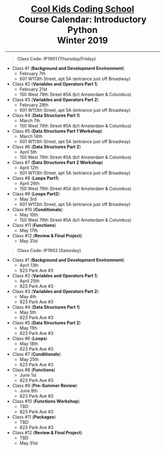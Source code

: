 # <center>[**Cool Kids Coding School**](http://www.coolkidscodingschool.com)<br>Course Calendar: **Introductory Python**<br>  Winter 2019
---
> **Class Code: IP1901 (Thursday/Friday)**
+ Class #1 (**Background and Development Environment**)
  + February 7th
  + 601 W113th Street, apt 5A (entrance just off Broadway)
+ Class #2 (**Variables and Operators Part 1**)
  + February 21st
  + 150 West 79th Street #5A (b/t Amsterdam & Columbus) 
+ Class #3 (**Variables and Operators Part 2**)
  + February 28th
  + 601 W113th Street, apt 5A (entrance just off Broadway)
+ Class #4 (**Data Structures Part 1**)
  + March 7th
  + 150 West 79th Street #5A (b/t Amsterdam & Columbus) 
+ Class #5 (**Data Structures Part 1 Workshop**)
  + March 14th
  + 601 W113th Street, apt 5A (entrance just off Broadway)
+ Class #6 (**Data Structures Part 2**)
  + April 5th
  + 150 West 79th Street #5A (b/t Amsterdam & Columbus) 
+ Class #7 (**Data Structures Part 2 Workshop**)
  + April 12th
  + 601 W113th Street, apt 5A (entrance just off Broadway)
+ Class #8 (**Loops Part1**)
  + April 26th
  + 150 West 79th Street #5A (b/t Amsterdam & Columbus) 
+ Class #9 (**Loops Part2**)
  + May 3rd
  + 601 W113th Street, apt 5A (entrance just off Broadway)
+ Class #10 (**Conditionals**)
  + May 10th
  + 150 West 79th Street #5A (b/t Amsterdam & Columbus) 
+ Class #11 (**Functions**)
  + May 17th
+ Class #12 (**Review & Final Project**)
  + May 31st
> **Class Code: IP1902 (Saturday)**
+ Class #1 (**Background and Development Environment**)
  + April 13th
  + 823 Park Ave #3
+ Class #2 (**Variables and Operators Part 1**)
  + April 25th
  + 823 Park Ave #3
+ Class #3 (**Variables and Operators Part 2**)
  + May 4th
  + 823 Park Ave #3
+ Class #4 (**Data Structures Part 1**)
  + May 5th
  + 823 Park Ave #3
+ Class #5 (**Data Structures Part 2**)
  + May 11th
  + 823 Park Ave #3
+ Class #6 (**Loops**)
  + May 18th
  + 823 Park Ave #3
+ Class #7 (**Conditionals**)
  + May 25th
  + 823 Park Ave #3
+ Class #8 (**Functions**)
  + June 1st
  + 823 Park Ave #3
+ Class #9 (**Pre-Summer Review**)
  + June 8th
  + 823 Park Ave #3
+ Class #10 (**Functions Workshop**)
  + TBD
  + 823 Park Ave #3
+ Class #11 (**Packages**)
  + TBD
  + 823 Park Ave #3
+ Class #12 (**Review & Final Project**)
  + TBD
  + May 31st
